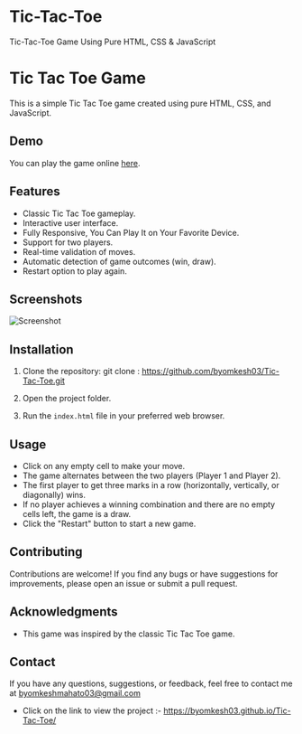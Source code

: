 # Tic-Tac-Toe
Tic-Tac-Toe Game Using Pure HTML, CSS &amp; JavaScript

# Tic Tac Toe Game

This is a simple Tic Tac Toe game created using pure HTML, CSS, and JavaScript.

## Demo

You can play the game online [here](https://byomkesh03.github.io/Tic-Tac-Toe/).

## Features

- Classic Tic Tac Toe gameplay.
- Interactive user interface.
- Fully Responsive, You Can Play It on Your Favorite Device.
- Support for two players.
- Real-time validation of moves.
- Automatic detection of game outcomes (win, draw).
- Restart option to play again.

## Screenshots

![Screenshot](path/to/screenshot.png)


## Installation

1. Clone the repository: git clone : https://github.com/byomkesh03/Tic-Tac-Toe.git

2. Open the project folder.

3. Run the `index.html` file in your preferred web browser.

## Usage

- Click on any empty cell to make your move.
- The game alternates between the two players (Player 1 and Player 2).
- The first player to get three marks in a row (horizontally, vertically, or diagonally) wins.
- If no player achieves a winning combination and there are no empty cells left, the game is a draw.
- Click the "Restart" button to start a new game.

## Contributing

Contributions are welcome! If you find any bugs or have suggestions for improvements, please open an issue or submit a pull request.

## Acknowledgments

- This game was inspired by the classic Tic Tac Toe game.

## Contact

If you have any questions, suggestions, or feedback, feel free to contact me at byomkeshmahato03@gmail.com


* Click on the link to view the project :- https://byomkesh03.github.io/Tic-Tac-Toe/
